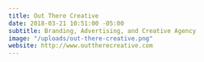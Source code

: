 ```yaml
---
title: Out There Creative
date: 2018-03-21 10:51:00 -05:00
subtitle: Branding, Advertising, and Creative Agency
image: "/uploads/out-there-creative.png"
website: http://www.outtherecreative.com
---
```

